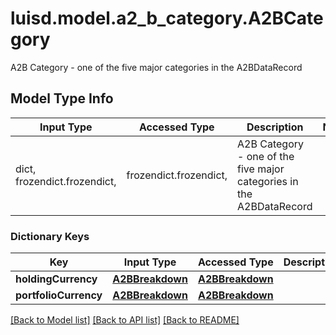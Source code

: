# luisd.model.a2_b_category.A2BCategory

A2B Category - one of the five major categories in the A2BDataRecord

## Model Type Info
Input Type | Accessed Type | Description | Notes
------------ | ------------- | ------------- | -------------
dict, frozendict.frozendict,  | frozendict.frozendict,  | A2B Category - one of the five major categories in the A2BDataRecord | 

### Dictionary Keys
Key | Input Type | Accessed Type | Description | Notes
------------ | ------------- | ------------- | ------------- | -------------
**holdingCurrency** | [**A2BBreakdown**](A2BBreakdown.md) | [**A2BBreakdown**](A2BBreakdown.md) |  | [optional] 
**portfolioCurrency** | [**A2BBreakdown**](A2BBreakdown.md) | [**A2BBreakdown**](A2BBreakdown.md) |  | [optional] 

[[Back to Model list]](../../README.md#documentation-for-models) [[Back to API list]](../../README.md#documentation-for-api-endpoints) [[Back to README]](../../README.md)

